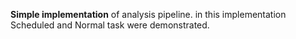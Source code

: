 **Simple implementation** of analysis pipeline.
in this implementation Scheduled and Normal task were demonstrated.